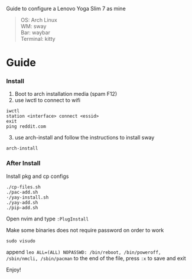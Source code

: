 Guide to configure a Lenovo Yoga Slim 7 as mine

> OS: Arch Linux  
> WM: sway  
> Bar: waybar  
> Terminal: kitty  

# Guide

### Install

1. Boot to arch installation media (spam F12)
2. use iwctl to connect to wifi
```
iwctl 
station <interface> connect <essid>
exit
ping reddit.com
```

3. use arch-install and follow the instructions to install sway
```
arch-install
```

### After Install

Install pkg and cp configs
```
./cp-files.sh
./pac-add.sh
·/yay-install.sh
./yay-add.sh
./pip-add.sh
```
Open nvim and type `:PlugInstall`

Make some binaries does not require password on order to work
```
sudo visudo
```
append `leo ALL=(ALL) NOPASSWD: /bin/reboot, /bin/poweroff, /sbin/nmcli, /sbin/pacman` to the end of the file, press `:x` to save and exit

Enjoy!

